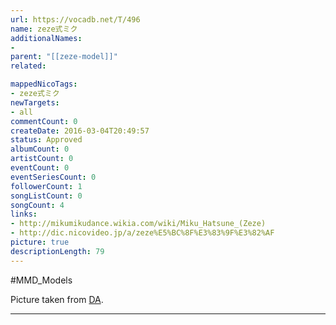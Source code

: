 ```yaml
---
url: https://vocadb.net/T/496
name: zeze式ミク
additionalNames: 
- 
parent: "[[zeze-model]]"
related:

mappedNicoTags:
- zeze式ミク
newTargets:
- all
commentCount: 0
createDate: 2016-03-04T20:49:57
status: Approved
albumCount: 0
artistCount: 0
eventCount: 0
eventSeriesCount: 0
followerCount: 1
songListCount: 0
songCount: 4
links: 
- http://mikumikudance.wikia.com/wiki/Miku_Hatsune_(Zeze)
- http://dic.nicovideo.jp/a/zeze%E5%BC%8F%E3%83%9F%E3%82%AF
picture: true
descriptionLength: 79
---
```


#MMD_Models

Picture taken from [DA](http://www.deviantart.com/art/New-Zeze-miku-302307634).

---

